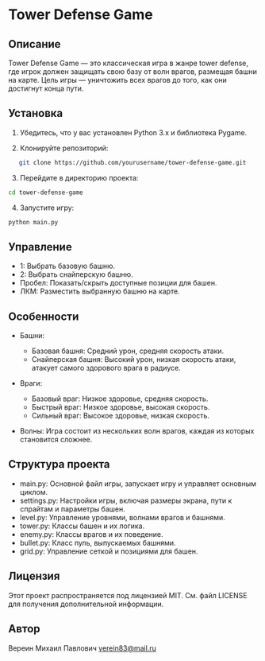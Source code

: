 # Tower Defense Game

## Описание

Tower Defense Game — это классическая игра в жанре tower defense, где игрок должен защищать свою базу от волн врагов, размещая башни на карте. Цель игры — уничтожить всех врагов до того, как они достигнут конца пути.

## Установка

1. Убедитесь, что у вас установлен Python 3.x и библиотека Pygame.

2. Клонируйте репозиторий:
```bash
   git clone https://github.com/yourusername/tower-defense-game.git
```

3. Перейдите в директорию проекта:
```bash
cd tower-defense-game
```

4. Запустите игру:
```bash
python main.py
```

## Управление
- 1: Выбрать базовую башню.
- 2: Выбрать снайперскую башню.
- Пробел: Показать/скрыть доступные позиции для башен.
- ЛКМ: Разместить выбранную башню на карте.

## Особенности
- Башни:
  - Базовая башня: Средний урон, средняя скорость атаки.
  - Снайперская башня: Высокий урон, низкая скорость атаки, атакует самого здорового врага в радиусе.

- Враги:
  - Базовый враг: Низкое здоровье, средняя скорость.
  - Быстрый враг: Низкое здоровье, высокая скорость.
  - Сильный враг: Высокое здоровье, низкая скорость.
- Волны: Игра состоит из нескольких волн врагов, каждая из которых становится сложнее.

## Структура проекта
- main.py: Основной файл игры, запускает игру и управляет основным циклом.
- settings.py: Настройки игры, включая размеры экрана, пути к спрайтам и параметры башен.
- level.py: Управление уровнями, волнами врагов и башнями.
- tower.py: Классы башен и их логика.
- enemy.py: Классы врагов и их поведение.
- bullet.py: Класс пуль, выпускаемых башнями.
- grid.py: Управление сеткой и позициями для башен.

## Лицензия
Этот проект распространяется под лицензией MIT. См. файл LICENSE для получения дополнительной информации.

## Автор
Вереин Михаил Павлович 
verein83@mail.ru